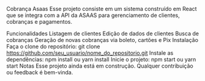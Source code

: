 Cobrança Asaas
Esse projeto consiste em um sistema construído em React que se integra com a API da ASAAS para gerenciamento de clientes, cobranças e pagamentos.

Funcionalidades
Listagem de clientes
Edição de dados de clientes
Busca de cobranças
Geração de novas cobranças via boleto, cartões e Pix
Instalação
Faça o clone do repositório: git clone https://github.com/seu_usuario/nome_do_repositorio.git
Instale as dependências: npm install ou yarn install
Inicie o projeto: npm start ou yarn start
Notas
Esse projeto ainda está em construção. Qualquer contribuição ou feedback é bem-vinda.





